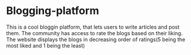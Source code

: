# Blogging-platform
This is a cool bloggin platform, that lets users to write articles and post them.
The community has access to rate the blogs based on their liking.
The website displays the blogs in decreasing order of ratings(5 being the most liked and 1 being the least)
